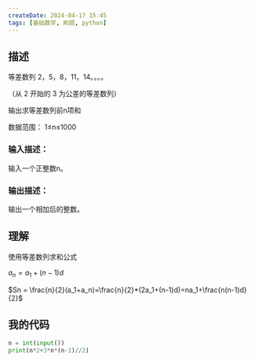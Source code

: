 ```yaml
---
createDate: 2024-04-17 15:45
tags: [基础数学, 刷题, python]
---
```

## 描述

等差数列 2，5，8，11，14。。。。

（从 2 开始的 3 为公差的等差数列）

输出求等差数列前n项和

数据范围： 1≤n≤1000 

### 输入描述：

输入一个正整数n。

### 输出描述：

输出一个相加后的整数。

## 理解

使用等差数列求和公式

$a_n = a_1+(n-1)d$

$Sn = \frac{n}{2}(a_1+a_n)=\frac{n}{2}*(2a_1+(n-1)d)=na_1+\frac{n(n-1)d}{2}$

## 我的代码
```python
n = int(input())
print(n*2+3*n*(n-1)//2)
```

